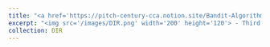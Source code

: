 ```yaml
---
title: "<a href='https://pitch-century-cca.notion.site/Bandit-Algorithms-865a530249ab4fa9b7200eac5febf035'> <span style='color:black'> Bandit Algorithms 🎲 </span> </a>"
excerpt: "<img src='/images/DIR.png' width='200' height='120'> - Third post on Discover, Implement, Repeat: <a href='https://pitch-century-cca.notion.site/Bandit-Algorithms-865a530249ab4fa9b7200eac5febf035'> Bandit Algorithms 🎲 </a>"
collection: DIR
---
```



